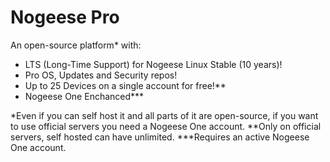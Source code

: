 # Nogeese Pro
An open-source platform* with:
- LTS (Long-Time Support) for Nogeese Linux Stable (10 years)!
- Pro OS, Updates and Security repos!
- Up to 25 Devices on a single account for free!**
- Nogeese One Enchanced***


*Even if you can self host it and all parts of it are open-source, if you want to use official servers you need a Nogeese One account.
**Only on official servers, self hosted can have unlimited.
***Requires an active Nogeese One account.
